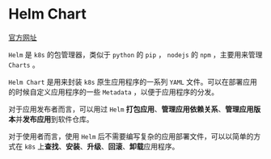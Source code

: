 # Helm Chart

[官方网址](https://helm.sh/zh/)

`Helm` 是 `k8s` 的包管理器，类似于 `python` 的 `pip` ， `nodejs` 的 `npm` ，主要用来管理 `Charts` 。

`Helm Chart` 是用来封装 `k8s` 原生应用程序的一系列 `YAML` 文件。可以在部署应用的时候自定义应用程序的一些 `Metadata` ，以便于应用程序的分发。

对于应用发布者而言，可以用过 `Helm` **打包应用**、**管理应用依赖关系**、**管理应用版本**并**发布应用**到软件仓库。

对于使用者而言，使用 `Helm` 后不需要编写复杂的应用部署文件，可以以简单的方式在 `k8s` 上**查找**、**安装**、**升级**、**回滚**、**卸载**应用程序。
